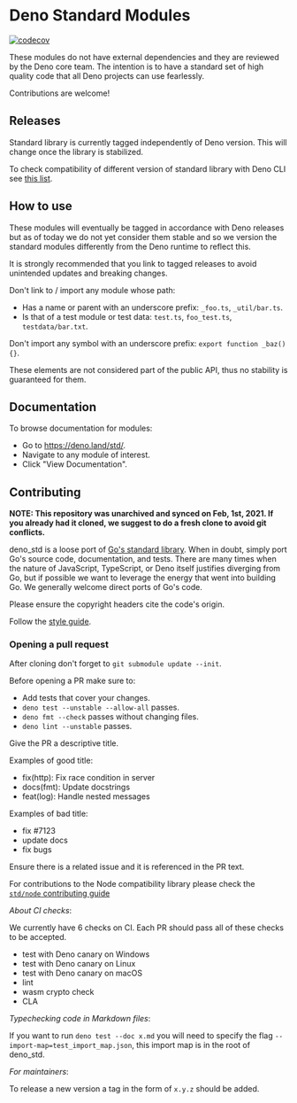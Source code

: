 # Deno Standard Modules

[![codecov](https://codecov.io/gh/denoland/deno_std/branch/main/graph/badge.svg?token=w6s3ODtULz)](https://codecov.io/gh/denoland/deno_std)

These modules do not have external dependencies and they are reviewed by the
Deno core team. The intention is to have a standard set of high quality code
that all Deno projects can use fearlessly.

Contributions are welcome!

## Releases

Standard library is currently tagged independently of Deno version. This will
change once the library is stabilized.

To check compatibility of different version of standard library with Deno CLI
see
[this list](https://raw.githubusercontent.com/denoland/deno_website2/main/versions.json).

## How to use

These modules will eventually be tagged in accordance with Deno releases but as
of today we do not yet consider them stable and so we version the standard
modules differently from the Deno runtime to reflect this.

It is strongly recommended that you link to tagged releases to avoid unintended
updates and breaking changes.

Don't link to / import any module whose path:

- Has a name or parent with an underscore prefix: `_foo.ts`, `_util/bar.ts`.
- Is that of a test module or test data: `test.ts`, `foo_test.ts`,
  `testdata/bar.txt`.

Don't import any symbol with an underscore prefix: `export function _baz() {}`.

These elements are not considered part of the public API, thus no stability is
guaranteed for them.

## Documentation

To browse documentation for modules:

- Go to https://deno.land/std/.
- Navigate to any module of interest.
- Click "View Documentation".

## Contributing

**NOTE: This repository was unarchived and synced on Feb, 1st, 2021. If you
already had it cloned, we suggest to do a fresh clone to avoid git conflicts.**

deno_std is a loose port of [Go's standard library](https://golang.org/pkg/).
When in doubt, simply port Go's source code, documentation, and tests. There are
many times when the nature of JavaScript, TypeScript, or Deno itself justifies
diverging from Go, but if possible we want to leverage the energy that went into
building Go. We generally welcome direct ports of Go's code.

Please ensure the copyright headers cite the code's origin.

Follow the [style guide](https://deno.land/manual/contributing/style_guide).

### Opening a pull request

After cloning don't forget to `git submodule update --init`.

Before opening a PR make sure to:

- Add tests that cover your changes.
- `deno test --unstable --allow-all` passes.
- `deno fmt --check` passes without changing files.
- `deno lint --unstable` passes.

Give the PR a descriptive title.

Examples of good title:

- fix(http): Fix race condition in server
- docs(fmt): Update docstrings
- feat(log): Handle nested messages

Examples of bad title:

- fix #7123
- update docs
- fix bugs

Ensure there is a related issue and it is referenced in the PR text.

For contributions to the Node compatibility library please check the
[`std/node` contributing guide](./node/README.md)

_About CI checks_:

We currently have 6 checks on CI. Each PR should pass all of these checks to be
accepted.

- test with Deno canary on Windows
- test with Deno canary on Linux
- test with Deno canary on macOS
- lint
- wasm crypto check
- CLA

_Typechecking code in Markdown files_:

If you want to run `deno test --doc x.md` you will need to specify the flag
`--import-map=test_import_map.json`, this import map is in the root of deno_std.

_For maintainers_:

To release a new version a tag in the form of `x.y.z` should be added.
